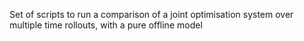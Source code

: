 Set of scripts to run a comparison of a joint optimisation system over multiple time rollouts, with a pure offline model

